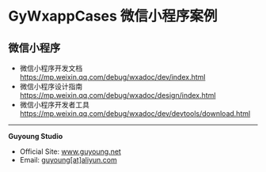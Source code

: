 GyWxappCases 微信小程序案例
==========================

## 微信小程序

 * 微信小程序开发文档   https://mp.weixin.qq.com/debug/wxadoc/dev/index.html
 * 微信小程序设计指南   https://mp.weixin.qq.com/debug/wxadoc/design/index.html
 * 微信小程序开发者工具 https://mp.weixin.qq.com/debug/wxadoc/dev/devtools/download.html




------------------------------------------------

**Guyoung Studio**
 + Official Site: <a href="http://www.guyoung.net/" target="_blank">www.guyoung.net</a>
 + Email:         <a href="&#109;&#97;&#105;&#108;&#116;&#111;&#58;%67%75%79%6f%75%6e%67@%61%6c%69%79%75%6e.%63%6f%6d" target="_blank">guyoung[at]aliyun.com</a>
